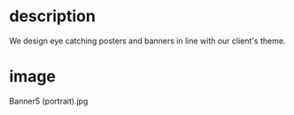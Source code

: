 # description

We design eye catching posters and banners in line with our client's theme.

# image

Banner5 (portrait).jpg

